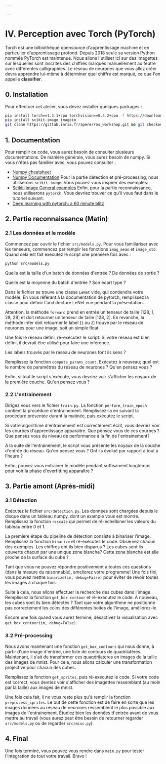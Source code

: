 ```yaml
---

---
```


# IV. Perception avec Torch (PyTorch)

Torch est une bilbiothèque opensource d'apprentissage machine et en particulier d'apprentissage profond. Depuis 2018 seule sa version Python nommée PyTorch est maintenue. Nous allons l'utiliser ici sur des imagettes sur lesquelles sont inscrites des chiffres marqués manuellement au feutre avec différentes calligraphies. Le réseau de neurones que vous allez créer devra apprendre lui-même à déterminer quel chiffre est marqué, ce que l'on appelle **classifier**.

## 0. Installation

Pour effectuer cet atelier, vous devez installer quelques packages :

```bash
pip install torch==1.3.1+cpu torchvision==0.4.2+cpu -f https://download.pytorch.org/whl/torch_stable.html
pip install scikit-image imageio
git clone https://gitlab.inria.fr/apere/ros_workshop.git && git checkout e78f295b6
```

## 1. Documentation

Pour remplir ce code, vous aurez besoin de consulter plusieurs documentations. De manière générale, vous aurez besoin de numpy. Si vous n'êtes pas familier avec, vous pouvez consulter :

+ [Numpy cheatsheet](https://s3.amazonaws.com/assets.datacamp.com/blog_assets/Numpy_Python_Cheat_Sheet.pdf)
+ [Numpy Documentation](https://numpy.org/devdocs/user/quickstart.html)
Pour la partie détection et pré-processing, nous utiliserons `scikit-image`. Vous pouvez vous inspirer des exemples:
+ [Scikit-Image General examples](https://scikit-image.org/docs/stable/auto_examples/)
Enfin, pour la partie reconnaissance, nous utiliserons `pytorch`. Vous devriez trouver ce qu'il vous faut dans le tutoriel suivant:
+ [Deep learning with pytorch: a 60 minute blitz](https://pytorch.org/tutorials/beginner/deep_learning_60min_blitz.html)

## 2. Partie reconnaissance (Matin)

### 2.1 Les données et le modèle

Commencez par ouvrir le fichier `src/models.py`. Pour vous familiariser avec les tenseurs, commencez par remplir les fonctions `imag_mean` et `image_std`. Quand cela est fait executez le script une première fois avec :

```bash
python src/models.py
```

Quelle est la taille d'un batch de données d'entrée ? De données de sortie ?

Quelle est la moyenne du batch d'entrée ? Son écart type ?

Dans le fichier se trouve une classe `LeNet` vide, qui contiendra votre modèle. En vous référant à la documentation de pytorch, remplissez la classe pour définir l'architecture LeNet vue pendant la présentation.

Attention, la méthode `forward` prend en entrée un tenseur de taille [128, 1, 28, 28] et doit retourner un tenseur de taille [128, 2]. En revanche, la méthode infer doit retourner le label (`1` ou `2`) trouvé par le réseau de neurones pour une image, soit un simple float.

Une fois le réseau défini, ré-exécutez le script. Si votre réseau est bien défini, il devrait être utilisé pour faire une inférence.

Les labels trouvés par le réseau de neurones font ils sens ?

Remplissez la fonction `compute_params_count`. Exécutez à nouveau; quel est le nombre de paramêtres du réseau de neurones ? Qu'en pensez vous ?

Enfin, si tout le script s'exécute, vous devriez voir s'afficher les noyaux de la première couche. Qu'en pensez vous ?

### 2.2 L'entrainement

Dirigez vous vers le fichier `train.py`. La fonction `perform_train_epoch` contient la procédure d'entrainement. Remplissez-la en suivant la procédure présentée durant la matinée, puis exécutez le script.

Si votre algorithme d'entrainement est correctement écrit, vous devriez voir les courbes d'apprentissage apparaitre. Que pensez vous de ces courbes ? Que pensez vous du niveau de performance à la fin de l'entrainement?

A la suite de l'entrainement, le script vous présente les noyaux de la couche d'entrée du réseau. Qu'en pensez vous ? Ont ils évolué par rapport à tout à l'heure ?

Enfin, pouvez vous entrainer le modêle pendant suffisament longtemps pour voir la phase d'overfitting apparaître ?

## 3. Partie amont (Après-midi)

### 3.1 Détection

Exécutez le fichier `src/detection.py`.  Les données sont chargées depuis le disque dans un tableau numpy, dont un example vous est montré. Remplissez la fonction `rescale` qui permet de ré-échelloner les valeurs du tableau entre 0 et 1.

La première étape du pipeline de détection consiste à binariser l'image. Remplissez la fonction `binarize` et ré-exécutez le code. Observez chacun des exemples. Les chiffres ont ils bien disparus ? Les cubes sont ils couverts chacun par une unique zone blanche? Cette zone blanche est elle proche de la surface du cube ?

Tant que vous ne pouvez répondre positivement à toutes ces questions (dans la mesure du raisonnable), ameliorez votre programme! Une fois fini, vous pouvez mettre `binarize(im, debug=False)` pour éviter de revoir toutes les images à chaque fois.

Suite à cela, nous allons effectuer la recherche des cubes dans l'image. Remplissez la fonction `get_box contour` et ré-exécutez le code. À nouveau, les cubes sont ils bien détectés ? Tant que votre algorithme ne positionne pas correctement les coins des différentes boites de l'image, améliorez-le.

Encore une fois quand vous aurez terminé, désactivez la visualisation avec `get_box_contour(im, debug=False)`.

### 3.2 Pré-processing

Nous avons maintenant une fonction `get_box_contours` qui nous donne, à partir d'une image d'entrée, une liste de contours de quadrilatères. Maintenant, il s'ait de transformer ces quaqdrilatères en images de la taille des images de mnist. Pour cela, nous allons calculer une transformation projective pour chacun des cubes.

Remplissez la fonction `get_sprites`, puis ré-executez le code. Si votre code est correct, vous devriez voir s'afficher des imagettes ressemblant (au moin par la taille) aux images de mnist.

Une fois cela fait, il ne vous reste plus qu'à remplir la fonction `preprocess_sprites`. Le but de cette fonction est de faire en sorte que les images données au réseau de neurones ressemblent le plus possible aux images de l'entrainement. Étudiez bien les données d'entrée avant de vous mettre au travail (vous aurez peut être besoin de retourner regarder `src/models.py` ou de regarder `src/misc.py`).

## 4. Final

Une fois terminé, vous pouvez vous rendre dans `main.py` pour tester l'intégration de tout votre travail. Bravo !
